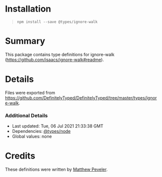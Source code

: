 # Installation
> `npm install --save @types/ignore-walk`

# Summary
This package contains type definitions for ignore-walk (https://github.com/isaacs/ignore-walk#readme).

# Details
Files were exported from https://github.com/DefinitelyTyped/DefinitelyTyped/tree/master/types/ignore-walk.

### Additional Details
 * Last updated: Tue, 06 Jul 2021 21:33:38 GMT
 * Dependencies: [@types/node](https://npmjs.com/package/@types/node)
 * Global values: none

# Credits
These definitions were written by [Matthew Peveler](https://github.com/MasterOdin).
